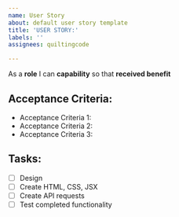 ```yaml
---
name: User Story
about: default user story template
title: 'USER STORY:'
labels: ''
assignees: quiltingcode

---
```


As a **role** I can **capability** so that **received benefit**

## Acceptance Criteria:

* Acceptance Criteria 1:
* Acceptance Criteria 2:
* Acceptance Criteria 3:

## Tasks:

- [ ] Design
- [ ] Create HTML, CSS, JSX
- [ ] Create API requests
- [ ] Test completed functionality
